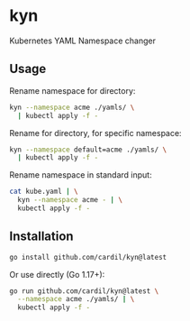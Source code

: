 # kyn
Kubernetes YAML Namespace changer

## Usage

Rename namespace for directory:

```bash
kyn --namespace acme ./yamls/ \
  | kubectl apply -f -
```

Rename for directory, for specific namespace:

```bash
kyn --namespace default=acme ./yamls/ \
  | kubectl apply -f -
```

Rename namespace in standard input:

```bash
cat kube.yaml | \
  kyn --namespace acme - | \
  kubectl apply -f -
```

## Installation

```bash
go install github.com/cardil/kyn@latest
```

Or use directly (Go 1.17+):

```bash
go run github.com/cardil/kyn@latest \
  --namespace acme ./yamls/ | \
  kubectl apply -f -
```
